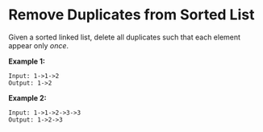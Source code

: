 # Remove Duplicates from Sorted List

Given a sorted linked list, delete all duplicates such that each element appear only _once_.

**Example 1:**

```pseudo
Input: 1->1->2
Output: 1->2
```

**Example 2:**

```pseudo
Input: 1->1->2->3->3
Output: 1->2->3
```
